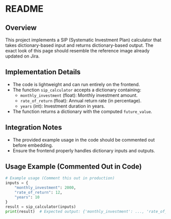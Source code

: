 # README

## Overview
This project implements a SIP (Systematic Investment Plan) calculator that takes dictionary-based input and returns dictionary-based output. The exact look of this page should resemble the reference image already updated on Jira.

## Implementation Details
- The code is lightweight and can run entirely on the frontend.
- The function `sip_calculator` accepts a dictionary containing:
  - `monthly_investment` (float): Monthly investment amount.
  - `rate_of_return` (float): Annual return rate (in percentage).
  - `years` (int): Investment duration in years.
- The function returns a dictionary with the computed `future_value`.

## Integration Notes
- The provided example usage in the code should be commented out before embedding.
- Ensure the frontend properly handles dictionary inputs and outputs.

## Usage Example (Commented Out in Code)
```python
# Example usage (Comment this out in production)
inputs = {
    "monthly_investment": 2000,
    "rate_of_return": 12,
    "years": 10
}
result = sip_calculator(inputs)
print(result)  # Expected output: {'monthly_investment': ..., 'rate_of_return': ..., 'years': ..., 'future_value': ...}
